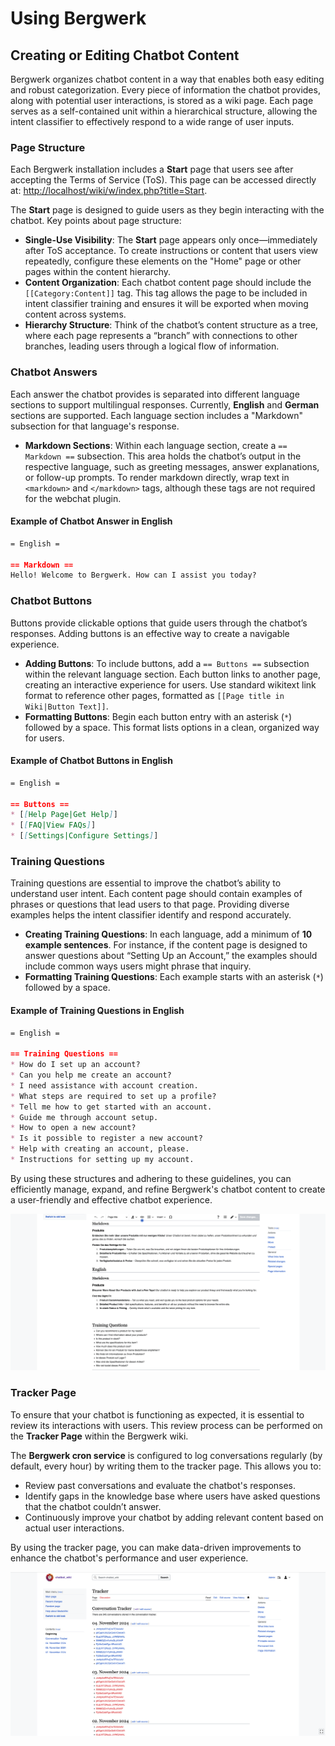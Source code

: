 
# Using Bergwerk

## Creating or Editing Chatbot Content

Bergwerk organizes chatbot content in a way that enables both easy editing and robust categorization. Every piece of information the chatbot provides, along with potential user interactions, is stored as a wiki page. Each page serves as a self-contained unit within a hierarchical structure, allowing the intent classifier to effectively respond to a wide range of user inputs.

### Page Structure

Each Bergwerk installation includes a **Start** page that users see after accepting the Terms of Service (ToS). This page can be accessed directly at:
[http://localhost/wiki/w/index.php?title=Start](http://localhost/wiki/w/index.php?title=Start).

The **Start** page is designed to guide users as they begin interacting with the chatbot. Key points about page structure:

- **Single-Use Visibility**: The **Start** page appears only once—immediately after ToS acceptance. To create instructions or content that users view repeatedly, configure these elements on the "Home" page or other pages within the content hierarchy.
- **Content Organization**: Each chatbot content page should include the `[[Category:Content]]` tag. This tag allows the page to be included in intent classifier training and ensures it will be exported when moving content across systems.
- **Hierarchy Structure**: Think of the chatbot’s content structure as a tree, where each page represents a “branch” with connections to other branches, leading users through a logical flow of information.

### Chatbot Answers

Each answer the chatbot provides is separated into different language sections to support multilingual responses. Currently, **English** and **German** sections are supported. Each language section includes a "Markdown" subsection for that language's response.

- **Markdown Sections**: Within each language section, create a `== Markdown ==` subsection. This area holds the chatbot’s output in the respective language, such as greeting messages, answer explanations, or follow-up prompts. To render markdown directly, wrap text in `<markdown>` and `</markdown>` tags, although these tags are not required for the webchat plugin.

#### Example of Chatbot Answer in English

```markdown
= English =

== Markdown ==
Hello! Welcome to Bergwerk. How can I assist you today?
```

### Chatbot Buttons

Buttons provide clickable options that guide users through the chatbot’s responses. Adding buttons is an effective way to create a navigable experience.

- **Adding Buttons**: To include buttons, add a `== Buttons ==` subsection within the relevant language section. Each button links to another page, creating an interactive experience for users. Use standard wikitext link format to reference other pages, formatted as `[[Page title in Wiki|Button Text]]`.
- **Formatting Buttons**: Begin each button entry with an asterisk (`*`) followed by a space. This format lists options in a clean, organized way for users.

#### Example of Chatbot Buttons in English

```markdown
= English =

== Buttons ==
* [[Help Page|Get Help]]
* [[FAQ|View FAQs]]
* [[Settings|Configure Settings]]
```

### Training Questions

Training questions are essential to improve the chatbot’s ability to understand user intent. Each content page should contain examples of phrases or questions that lead users to that page. Providing diverse examples helps the intent classifier identify and respond accurately.

- **Creating Training Questions**: In each language, add a minimum of **10 example sentences**. For instance, if the content page is designed to answer questions about “Setting Up an Account,” the examples should include common ways users might phrase that inquiry.
- **Formatting Training Questions**: Each example starts with an asterisk (`*`) followed by a space.

#### Example of Training Questions in English

```markdown
= English =

== Training Questions ==
* How do I set up an account?
* Can you help me create an account?
* I need assistance with account creation.
* What steps are required to set up a profile?
* Tell me how to get started with an account.
* Guide me through account setup.
* How to open a new account?
* Is it possible to register a new account?
* Help with creating an account, please.
* Instructions for setting up my account.
```

By using these structures and adhering to these guidelines, you can efficiently manage, expand, and refine Bergwerk's chatbot content to create a user-friendly and effective chatbot experience.

![Example product page in the Bergwerk wiki](images/example_product_page.png)


### Tracker Page

To ensure that your chatbot is functioning as expected, it is essential to review its interactions with users. This review process can be performed on the **Tracker Page** within the Bergwerk wiki.

The **Bergwerk cron service** is configured to log conversations regularly (by default, every hour) by writing them to the tracker page. This allows you to:

- Review past conversations and evaluate the chatbot's responses.
- Identify gaps in the knowledge base where users have asked questions that the chatbot couldn’t answer.
- Continuously improve your chatbot by adding relevant content based on actual user interactions.

By using the tracker page, you can make data-driven improvements to enhance the chatbot's performance and user experience.

![Example tracker page in the Bergwerk wiki](images/example_tracker_page.png)
